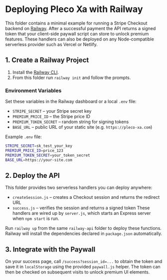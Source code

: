# Deploying Pleco Xa with Railway

This folder contains a minimal example for running a Stripe Checkout backend on
[Railway](https://railway.app/). After a successful payment the API returns a
signed token that your client-side paywall script can store to unlock premium
features. These handlers can also be deployed on any Node-compatible
serverless provider such as Vercel or Netlify.

## 1. Create a Railway Project


1. Install the [Railway CLI](https://docs.railway.app/cli/install).
2. From this folder run `railway init` and follow the prompts.


### Environment Variables

Set these variables in the Railway dashboard or a local `.env` file:

- `STRIPE_SECRET` – your Stripe secret key
- `PREMIUM_PRICE_ID` – the Stripe price ID
- `PREMIUM_TOKEN_SECRET` – random string for signing tokens
- `BASE_URL` – public URL of your static site (e.g. `https://pleco-xa.com`)

Example `.env` file:

```bash
STRIPE_SECRET=sk_test_your_key
PREMIUM_PRICE_ID=price_123
PREMIUM_TOKEN_SECRET=your_token_secret
BASE_URL=https://your-site.com
```

## 2. Deploy the API

This folder provides two serverless handlers you can deploy anywhere:

- `createSession.js` – creates a Checkout session and returns the redirect URL
- `success.js` – verifies the session and returns a signed token
These handlers are wired up by `server.js`, which starts an Express server when
`npm start` is run.

Run `railway up` from the same `railway-api` folder to deploy these functions.
Railway will install the dependencies declared in `package.json` automatically.

## 3. Integrate with the Paywall

On your success page, call `/success?session_id=...` to obtain the token and save
it in `localStorage` using the provided `paywall.js` helper. The token can then
be checked on subsequent visits to unlock premium UI elements.

